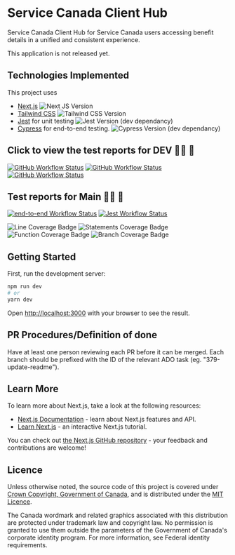 # Service Canada Client Hub

Service Canada Client Hub for Service Canada users accessing benefit details in a unified and consistent experience.

This application is not released yet.

## Technologies Implemented

This project uses

- [Next.js](https://nextjs.org/) ![Next JS Version](https://img.shields.io/github/package-json/dependency-version/DTS-STN/secure-client-hub/next)
- [Tailwind CSS](https://tailwindcss.com/) ![Tailwind CSS Version](https://img.shields.io/github/package-json/dependency-version/DTS-STN/secure-client-hub/dev/tailwindcss)
- [Jest](https://jestjs.io/) for unit testing ![Jest Version (dev dependancy)](https://img.shields.io/github/package-json/dependency-version/DTS-STN/secure-client-hub/dev/jest)
- [Cypress](https://www.cypress.io/) for end-to-end testing. ![Cypress Version (dev dependancy)](https://img.shields.io/github/package-json/dependency-version/DTS-STN/secure-client-hub/dev/cypress)

## Click to view the test reports for DEV 👩‍🔬 🧪

[![GitHub Workflow Status](https://img.shields.io/github/workflow/status/DTS-STN/secure-client-hub/default-tests.yml?branch=dev?label=End-To-End%20Tests)](https://dts-stn.github.io/secure-client-hub/refs/heads/dev/e2e-test-report/?event=push)
[![GitHub Workflow Status](https://img.shields.io/github/workflow/status/DTS-STN/secure-client-hub/default-tests.yml?branch=dev&event=push&label=Unit%20tests)](https://dts-stn.github.io/secure-client-hub/refs/heads/dev/unit-test-results/lcov-report/?event=push)
[![GitHub Workflow Status](https://img.shields.io/github/workflow/status/DTS-STN/secure-client-hub/default-test.yml/dev?event=push&label=Unit%20tests)](https://dts-stn.github.io/secure-client-hub/dev/coverage/lcov-report)

## Test reports for Main 👩‍🔬 🧪

[![end-to-end Workflow Status](https://img.shields.io/github/workflow/status/DTS-STN/secure-client-hub/default-tests.yml?branch=main?label=E2E)](https://dts-stn.github.io/secure-client-hub/refs/heads/main/e2e-test-report/?event=push)
[![Jest Workflow Status](https://img.shields.io/github/workflow/status/DTS-STN/secure-client-hub/default-tests.yml?branch=main?label=Jest)](https://dts-stn.github.io/secure-client-hub/refs/heads/main/unit-test-results/lcov-report/)

![Line Coverage Badge](https://img.shields.io/badge/dynamic/json?label=Line%20Coverage&query=%24.total.lines.pct&suffix=%25&url=https%3A%2F%2Fdts-stn.github.io%2Fsecure-client-hub%2Frefs%2Fheads%2Fmain%2Funit-test-results%2Fcoverage-summary.json)
![Statements Coverage Badge](https://img.shields.io/badge/dynamic/json?label=Statement%20Coverage&query=%24.total.statements.pct&suffix=%25&url=https%3A%2F%2Fdts-stn.github.io%2Fsecure-client-hub%2Frefs%2Fheads%2Fmain%2Funit-test-results%2Fcoverage-summary.json)
![Function Coverage Badge](https://img.shields.io/badge/dynamic/json?label=Function%20Coverage&query=%24.total.functions.pct&suffix=%25&url=https%3A%2F%2Fdts-stn.github.io%2Fsecure-client-hub%2Frefs%2Fheads%2Fmain%2Funit-test-results%2Fcoverage-summary.json)
![Branch Coverage Badge](https://img.shields.io/badge/dynamic/json?label=Branch%20Coverage&query=%24.total.branches.pct&suffix=%25&url=https%3A%2F%2Fdts-stn.github.io%2Fsecure-client-hub%2Frefs%2Fheads%2Fmain%2Funit-test-results%2Fcoverage-summary.json)

## Getting Started

First, run the development server:

```bash
npm run dev
# or
yarn dev
```

Open [http://localhost:3000](http://localhost:3000) with your browser to see the result.

## PR Procedures/Definition of done

Have at least one person reviewing each PR before it can be merged.
Each branch should be prefixed with the ID of the relevant ADO task (eg. "379-update-readme").

## Learn More

To learn more about Next.js, take a look at the following resources:

- [Next.js Documentation](https://nextjs.org/docs) - learn about Next.js features and API.
- [Learn Next.js](https://nextjs.org/learn) - an interactive Next.js tutorial.

You can check out [the Next.js GitHub repository](https://github.com/vercel/next.js/) - your feedback and contributions are welcome!

## Licence

Unless otherwise noted, the source code of this project is covered under [Crown Copyright, Government of Canada](https://www.canada.ca/en/canadian-heritage/services/crown-copyright-request.html), and is distributed under the [MIT Licence](../LICENSE).

The Canada wordmark and related graphics associated with this distribution are protected under trademark law and copyright law.
No permission is granted to use them outside the parameters of the Government of Canada's corporate identity program.
For more information, see Federal identity requirements.
